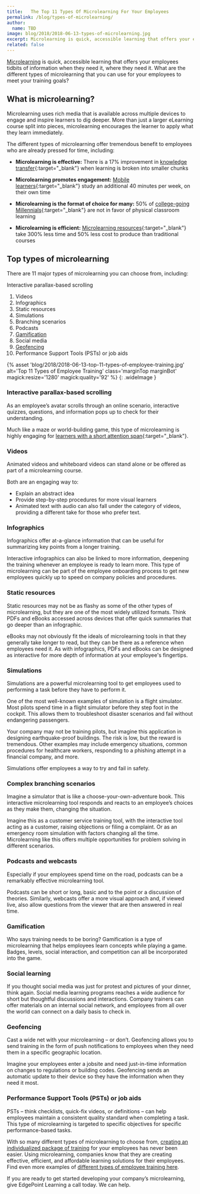 ```yaml
---
title:   The Top 11 Types Of Microlearning For Your Employees
permalink: /blog/types-of-microlearning/
author:
  name: TBD
image: blog/2018/2018-06-13-types-of-microlearning.jpg
excerpt: Microlearning is quick, accessible learning that offers your employees tidbits of information when they need it, where they need it. But, just like all types of training, different types of microlearning allow you to meet your varying goals.
related: false
---
```


[Microlearning](/blog/microlearning/) is quick, accessible learning that offers your employees tidbits of information when they need it, where they need it. What are the different types of microlearning that you can use for your employees to meet your training goals?

## What is microlearning?

Microlearning uses rich media that is available across multiple devices to engage and inspire learners to dig deeper. More than just a larger eLearning course split into pieces, microlearning encourages the learner to apply what they learn immediately.

The different types of microlearning offer tremendous benefit to employees who are already pressed for time, including:

* <strong>Microlearning is effective:</strong> There is a 17% improvement in [knowledge transfer](http://blog.commlabindia.com/elearning-development/byte-sized-learning){:target="_blank"} when learning is broken into smaller chunks

* <strong>Microlearning promotes engagement:</strong> [Mobile learners](https://elearningindustry.com/mobile-devices-for-microlearning-and-spaced-learning){:target="_blank"} study an additional 40 minutes per week, on their own time

* <strong>Microlearning is the format of choice for many:</strong> 50% of [college-going Millennials](https://elearningindustry.com/engage-millennials-in-the-workplace-3-examples-microlearning-gamification-social-learning){:target="_blank"} are not in favor of physical classroom learning

* <strong>Microlearning is efficient:</strong> [Microlearning resources](http://info.shiftelearning.com/blog/numbers-dont-lie-why-bite-sized-learning-is-better-for-your-learners-and-you-too){:target="_blank"} take 300% less time and 50% less cost to produce than traditional courses

## Top types of microlearning

There are 11 major types of microlearning you can choose from, including:

Interactive parallax-based scrolling

1. Videos
2. Infographics
3. Static resources
4. Simulations
5. Branching scenarios
6. Podcasts
7. [Gamification](/blog/gamification-in-elearning/)
8. Social media
9. [Geofencing](/blog/geofencing/)
10. Performance Support Tools (PSTs) or job aids

{% asset
  'blog/2018/2018-06-13-top-11-types-of-employee-training.jpg'
   alt='Top 11 Types of Employee Training'
   class='marginTop marginBot'
   magick:resize='1280'
   magick:quality='92'  %}
{: .wideImage }

### Interactive parallax-based scrolling

As an employee’s avatar scrolls through an online scenario, interactive quizzes, questions, and information pops up to check for their understanding.

Much like a maze or world-building game, this type of microlearning is highly engaging for [learners with a short attention span](http://time.com/3858309/attention-spans-goldfish/){:target="_blank"}.

### Videos

Animated videos and whiteboard videos can stand alone or be offered as part of a microlearning course.

Both are an engaging way to:

* Explain an abstract idea
* Provide step-by-step procedures for more visual learners
* Animated text with audio can also fall under the category of videos, providing a different take for those who prefer text.

### Infographics

Infographics offer at-a-glance information that can be useful for summarizing key points from a longer training.

Interactive infographics can also be linked to more information, deepening the training whenever an employee is ready to learn more. This type of microlearning can be part of the employee onboarding process to get new employees quickly up to speed on company policies and procedures.

### Static resources

Static resources may not be as flashy as some of the other types of microlearning, but they are one of the most widely utilized formats. Think PDFs and eBooks accessed across devices that offer quick summaries that go deeper than an infographic.

eBooks may not obviously fit the ideals of microlearning tools in that they generally take longer to read, but they can be there as a reference when employees need it. As with infographics, PDFs and eBooks can be designed as interactive for more depth of information at your employee's fingertips.

### Simulations

Simulations are a powerful microlearning tool to get employees used to performing a task before they have to perform it.

One of the most well-known examples of simulation is a flight simulator. Most pilots spend time in a flight simulator before they step foot in the cockpit. This allows them to troubleshoot disaster scenarios and fail without endangering passengers.

Your company may not be training pilots, but imagine this application in designing earthquake-proof buildings. The risk is low, but the reward is tremendous. Other examples may include emergency situations, common procedures for healthcare workers, responding to a phishing attempt in a financial company, and more.

Simulations offer employees a way to try and fail in safety.

### Complex branching scenarios

Imagine a simulator that is like a choose-your-own-adventure book. This interactive microlearning tool responds and reacts to an employee’s choices as they make them, changing the situation.

Imagine this as a customer service training tool, with the interactive tool acting as a customer, raising objections or filing a complaint. Or as an emergency room simulation with factors changing all the time. Microlearning like this offers multiple opportunities for problem solving in different scenarios.

### Podcasts and webcasts

Especially if your employees spend time on the road, podcasts can be a remarkably effective microlearning tool.

Podcasts can be short or long, basic and to the point or a discussion of theories. Similarly, webcasts offer a more visual approach and, if viewed live, also allow questions from the viewer that are then answered in real time.

### Gamification

Who says training needs to be boring? Gamification is a type of microlearning that helps employees learn concepts while playing a game.
Badges, levels, social interaction, and competition can all be incorporated into the game.

### Social learning

If you thought social media was just for protest and pictures of your dinner, think again.
Social media learning programs reaches a wide audience for short but thoughtful discussions and interactions. Company trainers can offer materials on an internal social network, and employees from all over the world can connect on a daily basis to check in.

### Geofencing

Cast a wide net with your microlearning – or don’t. Geofencing allows you to send training in the form of push notifications to employees when they need them in a specific geographic location.

Imagine your employees enter a jobsite and need just-in-time information on changes to regulations or building codes. Geofencing sends an automatic update to their device so they have the information when they need it most.

### Performance Support Tools (PSTs) or job aids

PSTs – think checklists, quick-fix videos, or definitions – can help employees maintain a consistent quality standard when completing a task. This type of microlearning is targeted to specific objectives for specific performance-based tasks.

With so many different types of microlearning to choose from, [creating an individualized package of training](/blog/whats-the-key-to-creating-a-successful-elearning-project/) for your employees has never been easier. Using microlearning, companies know that they are creating effective, efficient, and affordable learning solutions for their employees. Find even more examples of [different types of employee training here](/blog/top-10-types-of-employee-training).

If you are ready to get started developing your company’s microlearning, give EdgePoint Learning a call today. We can help.
